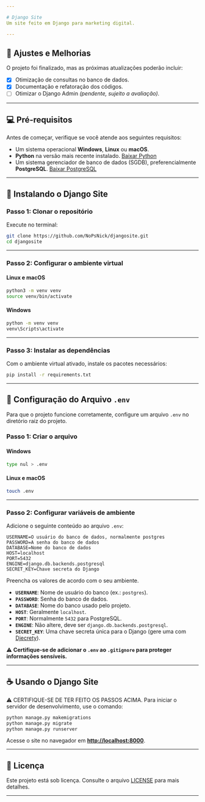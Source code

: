```yaml
---

# Django Site
Um site feito em Django para marketing digital.

---
```


## 🚧 **Ajustes e Melhorias**

O projeto foi finalizado, mas as próximas atualizações poderão incluir:

- [x] Otimização de consultas no banco de dados.  
- [x] Documentação e refatoração dos códigos.  
- [ ] Otimizar o Django Admin *(pendente, sujeito a avaliação).*  

---

## 💻 **Pré-requisitos**

Antes de começar, verifique se você atende aos seguintes requisitos:

- Um sistema operacional **Windows**, **Linux** ou **macOS**.
- **Python** na versão mais recente instalado. [Baixar Python](https://www.python.org/downloads/)  
- Um sistema gerenciador de banco de dados (SGDB), preferencialmente **PostgreSQL**. [Baixar PostgreSQL](https://www.postgresql.org/download/)  

---

## 🚀 **Instalando o Django Site**

### **Passo 1: Clonar o repositório**

Execute no terminal:  

```bash
git clone https://github.com/NoPsNick/djangosite.git
cd djangosite
```

---

### **Passo 2: Configurar o ambiente virtual**

#### **Linux e macOS**

```bash
python3 -m venv venv
source venv/bin/activate
```

#### **Windows**

```bash
python -m venv venv
venv\Scripts\activate
```

---

### **Passo 3: Instalar as dependências**

Com o ambiente virtual ativado, instale os pacotes necessários:  

```bash
pip install -r requirements.txt
```

---

## 🔐 **Configuração do Arquivo `.env`**

Para que o projeto funcione corretamente, configure um arquivo `.env` no diretório raiz do projeto.

### **Passo 1: Criar o arquivo**

#### **Windows**

```bash
type nul > .env
```

#### **Linux e macOS**

```bash
touch .env
```

---

### **Passo 2: Configurar variáveis de ambiente**

Adicione o seguinte conteúdo ao arquivo `.env`:

```env
USERNAME=O usuário do banco de dados, normalmente postgres
PASSWORD=A senha do banco de dados
DATABASE=Nome do banco de dados
HOST=localhost
PORT=5432
ENGINE=django.db.backends.postgresql
SECRET_KEY=Chave secreta do Django
```

Preencha os valores de acordo com o seu ambiente.

- **`USERNAME`**: Nome de usuário do banco (ex.: `postgres`).  
- **`PASSWORD`**: Senha do banco de dados.  
- **`DATABASE`**: Nome do banco usado pelo projeto.  
- **`HOST`**: Geralmente `localhost`.  
- **`PORT`**: Normalmente `5432` para PostgreSQL.  
- **`ENGINE`**: Não altere, deve ser `django.db.backends.postgresql`.  
- **`SECRET_KEY`**: Uma chave secreta única para o Django (gere uma com [Djecrety](https://djecrety.ir)).  

⚠️ **Certifique-se de adicionar o `.env` ao `.gitignore` para proteger informações sensíveis.**

---

## ☕ **Usando o Django Site**
⚠️ CERTIFIQUE-SE DE TER FEITO OS PASSOS ACIMA.
Para iniciar o servidor de desenvolvimento, use o comando:  

```bash
python manage.py makemigrations
python manage.py migrate
python manage.py runserver
```

Acesse o site no navegador em **[http://localhost:8000](http://localhost:8000)**.

---

## 📝 **Licença**

Este projeto está sob licença. Consulte o arquivo [LICENSE](LICENSE) para mais detalhes.

---

